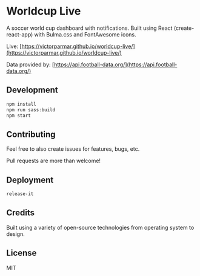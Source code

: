 # Worldcup Live

A soccer world cup dashboard with notifications. Built using React (create-react-app) with Bulma.css and FontAwesome icons.

Live: [https://victorparmar.github.io/worldcup-live/](https://victorparmar.github.io/worldcup-live/)

Data provided by: [https://api.football-data.org/](https://api.football-data.org/)

## Development

```bash
npm install
npm run sass:build
npm start
```

## Contributing

Feel free to also create issues for features, bugs, etc.

Pull requests are more than welcome!

## Deployment

```bash
release-it
```

## Credits

Built using a variety of open-source technologies from operating system to design.

## License

MIT
